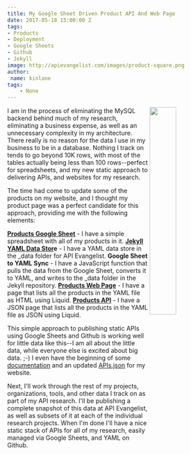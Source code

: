```yaml
---
title: My Google Sheet Driven Product API And Web Page
date: 2017-05-18 15:00:00 Z
tags:
- Products
- Deployment
- Google Sheets
- Github
- Jekyll
image: http://apievangelist.com/images/product-square.png
author:
 name: kinlane
tags:
    - None
---
```

<p><img src="http://apievangelist.com/images/product-square.png" align="right" width="35%" /></p>I am in the process of eliminating the MySQL backend behind much of my research, eliminating a business expense, as well as an unnecessary complexity in my architecture. There really is no reason for the data I use in my business to be in a database. Nothing I track on tends to go beyond 10K rows, with most of the tables actually being less than 100 rows--perfect for spreadsheets, and my new static approach to delivering APIs, and websites for my research.

The time had come to update some of the products on my website, and I thought my product page was a perfect candidate for this approach, providing me with the following elements:

**[Products Google Sheet](https://docs.google.com/spreadsheets/d/1K5GTYo3McA4WNYcvv_WPRKxp5Q8emkyKlaXKATGhQFM/pubhtml)** - I have a simple spreadsheet with all of my products in it.
**[Jekyll YAML Data Stor](https://github.com/kinlane/api-evangelist/blob/gh-pages/_data/products/index.yaml)e** - I have a YAML data store in the _data folder for API Evangelist.
**Google Sheet to YAML Sync** - I have a JavaScript function that pulls the data from the Google Sheet, converts it to YAML, and writes to the _data folder in the Jekyll repository.
**[Products Web Page](http://apievangelist.com/products/)** - I have a page that lists all the products in the YAML file as HTML using Liquid.
**[Products API](http://apievangelist.com/apis/products/)** - I have a JSON page that lists all the products in the YAML file as JSON using Liquid.

This simple approach to publishing static APIs using Google Sheets and Github is working well for little data like this--I am all about the little data, while everyone else is excited about big data. ;-) I even have the beginning of some [documentation](http://apievangelist.com/documentation/) and an updated [APIs.json](http://apievangelist.com/apis.json) for my website.

Next, I'll work through the rest of my projects, organizations, tools, and other data I track on as part of my API research. I'll be publishing a complete snapshot of this data at API Evangelist, as well as subsets of it at each of the individual research projects. When I'm done I'll have a nice static stack of APIs for all of my research, easily managed via Google Sheets, and YAML on Github. 